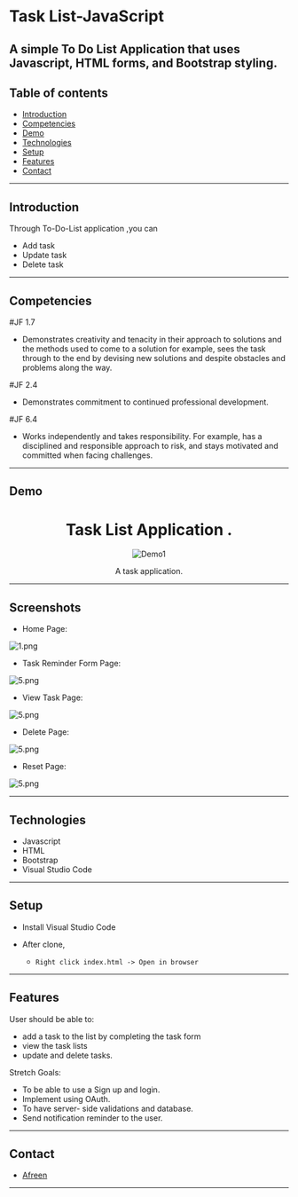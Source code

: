 # Task List-JavaScript 
A simple To Do List Application that uses Javascript, HTML forms, and Bootstrap styling.
---


## Table of contents

- [Introduction](#introduction)
- [Competencies](#competencies)
- [Demo](#demo)
- [Technologies](#technologies)
- [Setup](#setup)
- [Features](#features)
- [Contact](#contact)

---

## Introduction
Through To-Do-List application ,you can 
- Add task 
- Update task
- Delete task 

---

## Competencies

#JF 1.7

- Demonstrates creativity and tenacity in their approach to solutions and the methods used to come to a solution for example, sees the task through to the end by devising new solutions and despite obstacles and problems along the way.

#JF 2.4

- Demonstrates commitment to continued professional development.

#JF 6.4

- Works independently and takes responsibility. For example, has a disciplined and responsible approach to risk, and stays motivated and committed when facing challenges.


---

## Demo

<h1 align="center">
   Task List Application .
</h1>

<div align="center">

![Demo1](images/add.png)


 A task application.
    
</div>



---

## Screenshots
* Home Page:

![1.png](./images/home.png)

* Task Reminder Form Page:

![5.png](./images/addtask.png)

* View Task Page:

![5.png](./images/viewtask.png)

* Delete Page:

![5.png](./images/delete.png)

* Reset Page:

![5.png](./images/reset.png)





---

## Technologies

- Javascript 
- HTML 
- Bootstrap 
- Visual Studio Code

---

## Setup
- Install Visual Studio Code 
- After clone,

  - `Right click index.html -> Open in browser`


---

## Features

User should be able to:

- add a task to the list by completing the task form
- view the task lists
- update and delete tasks.


Stretch Goals:

- To be able to use a Sign up and login.
- Implement using OAuth.
- To have server- side validations and database.
- Send notification reminder to the user.

---
## Contact

- [Afreen](https://github.com/afreensafdar)


---

